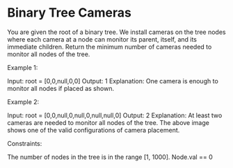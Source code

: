 # Binary Tree Cameras

You are given the root of a binary tree. We install cameras on the tree nodes where each camera at a node can monitor its parent, itself, and its immediate children.
Return the minimum number of cameras needed to monitor all nodes of the tree.

Example 1:

Input: root = [0,0,null,0,0]
Output: 1
Explanation: One camera is enough to monitor all nodes if placed as shown.

Example 2:

Input: root = [0,0,null,0,null,0,null,null,0]
Output: 2
Explanation: At least two cameras are needed to monitor all nodes of the tree. The above image shows one of the valid configurations of camera placement.

Constraints:

The number of nodes in the tree is in the range [1, 1000].
Node.val == 0
